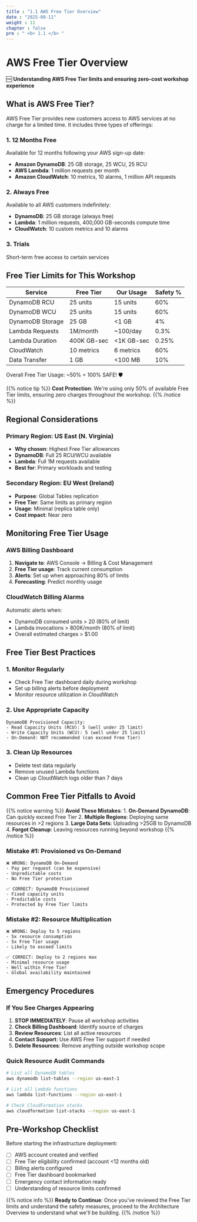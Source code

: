 ```yaml
---
title : "1.1 AWS Free Tier Overview"
date : "2025-08-11"
weight : 11
chapter : false
pre : " <b> 1.1 </b> "
---
```


# AWS Free Tier Overview

🆓 **Understanding AWS Free Tier limits and ensuring zero-cost workshop experience**

## What is AWS Free Tier?

AWS Free Tier provides new customers access to AWS services at no charge for a limited time. It includes three types of offerings:

### 1. 12 Months Free
Available for 12 months following your AWS sign-up date:
- **Amazon DynamoDB**: 25 GB storage, 25 WCU, 25 RCU
- **AWS Lambda**: 1 million requests per month
- **Amazon CloudWatch**: 10 metrics, 10 alarms, 1 million API requests

### 2. Always Free
Available to all AWS customers indefinitely:
- **DynamoDB**: 25 GB storage (always free)
- **Lambda**: 1 million requests, 400,000 GB-seconds compute time
- **CloudWatch**: 10 custom metrics and 10 alarms

### 3. Trials
Short-term free access to certain services

## Free Tier Limits for This Workshop

| Service | Free Tier | Our Usage | Safety % |
|---------|-----------|-----------|----------|
| DynamoDB RCU | 25 units | 15 units | 60% |
| DynamoDB WCU | 25 units | 15 units | 60% |
| DynamoDB Storage | 25 GB | <1 GB | 4% |
| Lambda Requests | 1M/month | ~100/day | 0.3% |
| Lambda Duration | 400K GB-sec | <1K GB-sec | 0.25% |
| CloudWatch | 10 metrics | 6 metrics | 60% |
| Data Transfer | 1 GB | <100 MB | 10% |

Overall Free Tier Usage: ~50% = 100% SAFE! 🛡️

{{% notice tip %}}
**Cost Protection**: We're using only 50% of available Free Tier limits, ensuring zero charges throughout the workshop.
{{% /notice %}}

## Regional Considerations

### Primary Region: US East (N. Virginia)
- **Why chosen**: Highest Free Tier allowances
- **DynamoDB**: Full 25 RCU/WCU available
- **Lambda**: Full 1M requests available
- **Best for**: Primary workloads and testing

### Secondary Region: EU West (Ireland)
- **Purpose**: Global Tables replication
- **Free Tier**: Same limits as primary region
- **Usage**: Minimal (replica table only)
- **Cost impact**: Near zero

## Monitoring Free Tier Usage

### AWS Billing Dashboard
1. **Navigate to**: AWS Console → Billing & Cost Management
2. **Free Tier usage**: Track current consumption
3. **Alerts**: Set up when approaching 80% of limits
4. **Forecasting**: Predict monthly usage

### CloudWatch Billing Alarms
Automatic alerts when:
- DynamoDB consumed units > 20 (80% of limit)
- Lambda invocations > 800K/month (80% of limit)
- Overall estimated charges > $1.00

## Free Tier Best Practices

### 1. Monitor Regularly
- Check Free Tier dashboard daily during workshop
- Set up billing alerts before deployment
- Monitor resource utilization in CloudWatch

### 2. Use Appropriate Capacity
```text
DynamoDB Provisioned Capacity:
- Read Capacity Units (RCU): 5 (well under 25 limit)
- Write Capacity Units (WCU): 5 (well under 25 limit)
- On-Demand: NOT recommended (can exceed Free Tier)
```

### 3. Clean Up Resources
- Delete test data regularly
- Remove unused Lambda functions
- Clean up CloudWatch logs older than 7 days

## Common Free Tier Pitfalls to Avoid

{{% notice warning %}}
**Avoid These Mistakes**: 1. **On-Demand DynamoDB**: Can quickly exceed Free Tier
2. **Multiple Regions**: Deploying same resources in >2 regions
3. **Large Data Sets**: Uploading >25GB to DynamoDB
4. **Forgot Cleanup**: Leaving resources running beyond workshop
{{% /notice %}}

### Mistake #1: Provisioned vs On-Demand
```text
❌ WRONG: DynamoDB On-Demand
- Pay per request (can be expensive)
- Unpredictable costs
- No Free Tier protection

✅ CORRECT: DynamoDB Provisioned
- Fixed capacity units
- Predictable costs
- Protected by Free Tier limits
```

### Mistake #2: Resource Multiplication
```text
❌ WRONG: Deploy to 5 regions
- 5x resource consumption
- 5x Free Tier usage
- Likely to exceed limits

✅ CORRECT: Deploy to 2 regions max
- Minimal resource usage
- Well within Free Tier
- Global availability maintained
```

## Emergency Procedures

### If You See Charges Appearing

1. **STOP IMMEDIATELY**: Pause all workshop activities
2. **Check Billing Dashboard**: Identify source of charges
3. **Review Resources**: List all active resources
4. **Contact Support**: Use AWS Free Tier support if needed
5. **Delete Resources**: Remove anything outside workshop scope

### Quick Resource Audit Commands

```bash
# List all DynamoDB tables
aws dynamodb list-tables --region us-east-1

# List all Lambda functions  
aws lambda list-functions --region us-east-1

# Check CloudFormation stacks
aws cloudformation list-stacks --region us-east-1
```

## Pre-Workshop Checklist

Before starting the infrastructure deployment:

- [ ] AWS account created and verified
- [ ] Free Tier eligibility confirmed (account <12 months old)
- [ ] Billing alerts configured
- [ ] Free Tier dashboard bookmarked
- [ ] Emergency contact information ready
- [ ] Understanding of resource limits confirmed

{{% notice info %}}
**Ready to Continue**: Once you've reviewed the Free Tier limits and understand the safety measures, proceed to the Architecture Overview to understand what we'll be building.
{{% /notice %}}
